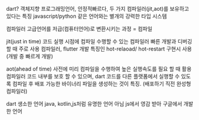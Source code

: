 dart?
객체지향 프로그래밍언어, 안정적빠르다,
두 가지 컴파일러(jit,aot)를 보유하고 있다는 특징
javascript/python 같은 언어와는 별개의 강력한 타입 시스템

컴파일러
고급언어를 저급(컴퓨터언어)로 변환시키는 과정 = 컴파일

jit(just in time)
코드 실행 시점에 컴파일 수행할 수 있는 컴파일러
빠른 개발과 디버깅 할 때 주로 사용 컴파일러,
flutter 개발 특징인 hot-relaoad/ hot-restart 구현시 사용
(개발 중 빠르게 개발)

aot(ahead of time)
사전에 미리 컴파일을 수행하여 높은 실행속도를 필요 할 때 활용
컴파일러 코드 내부를 보호 할 수 있으며, dart 코드를 다른 플랫폼에서 실행할 수 있도록
컴파일 후 배포 가능한 바이너리 파일을 생성하는 것이 특징.
(배포하기 직전 완성형 컴파일러)

dart 생소한 언어
java, kotlin,js처럼 유명한 언어 아님
js에서 영감 받아 구글에서 개발한 언어

